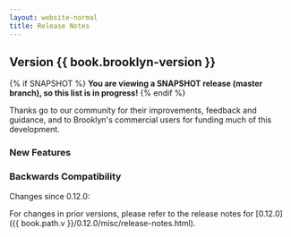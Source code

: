 ```yaml
---
layout: website-normal
title: Release Notes
---
```


## Version {{ book.brooklyn-version }}

{% if SNAPSHOT %}
**You are viewing a SNAPSHOT release (master branch), so this list is in progress!**
{% endif %}

Thanks go to our community for their improvements, feedback and guidance, and
to Brooklyn's commercial users for funding much of this development.

### New Features


### Backwards Compatibility

Changes since 0.12.0:


For changes in prior versions, please refer to the release notes for 
[0.12.0]({{ book.path.v }}/0.12.0/misc/release-notes.html).
